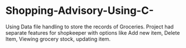 # Shopping-Advisory-Using-C-
Using Data file handling to store the records of Groceries. Project had separate features for shopkeeper with options like Add new item, Delete Item, Viewing grocery stock, updating item.
